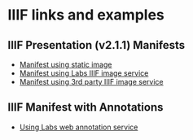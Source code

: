 # IIIF links and examples

## IIIF Presentation (v2.1.1) Manifests

- [Manifest using static image](https://jstor-labs.github.io/iiif/manifests/Ginevra_de_Benci-static.json)
- [Manifest using Labs IIIF image service](https://jstor-labs.github.io/iiif/manifests/Ginevra_de_Benci-labs.json)
- [Manifest using 3rd party IIIF image service](https://jstor-labs.github.io/iiif/manifests/Ginevra_de_Benci-iiifhosting.json)

## IIIF Manifest with Annotations

- [Using Labs web annotation service](https://jstor-labs.github.io/iiif/manifests/Ginevra_de_Benci-labs-annotations.json)


